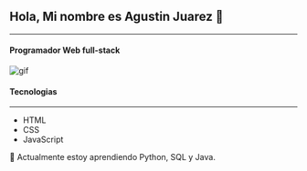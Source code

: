 ## Hola, Mi nombre es Agustin Juarez 👋
___
#### Programador Web full-stack

![gif](https://media.giphy.com/media/26tn33aiTi1jkl6H6/giphy.gif)

#### Tecnologias
___
* HTML
* CSS
* JavaScript

🌱 Actualmente estoy aprendiendo Python, SQL y Java.

<!--
**Agujuarez/Agujuarez** is a ✨ _special_ ✨ repository because its `README.md` (this file) appears on your GitHub profile.

Here are some ideas to get you started:

- 🔭 I’m currently working on ...
- 🌱 I’m currently learning ...
- 👯 I’m looking to collaborate on ...
- 🤔 I’m looking for help with ...
- 💬 Ask me about ...
- 📫 How to reach me: ...
- 😄 Pronouns: ...
- ⚡ Fun fact: ...
-->
